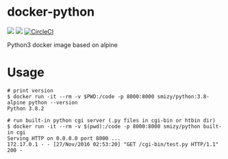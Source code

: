 # docker-python
[![](https://images.microbadger.com/badges/image/smizy/python:3.8-alpine.svg)](https://microbadger.com/images/smizy/python3.8-alpine "Get your own image badge on microbadger.com") 
[![](https://images.microbadger.com/badges/version/smizy/python3.8-alpine.svg)](https://microbadger.com/images/smizy/python3.8-alpine "Get your own version badge on microbadger.com")
[![CircleCI](https://circleci.com/gh/smizy/docker-python/tree/alpine3.11.svg?style=svg&circle-token=822259374f0e19d00e65a8bd19ea0f0a0e630de3)](https://circleci.com/gh/smizy/docker-python)

Python3 docker image based on alpine

# Usage

```
# print version
$ docker run -it --rm -v $PWD:/code -p 8000:8000 smizy/python:3.8-alpine python --version
Python 3.8.2

# run built-in python cgi server (.py files in cgi-bin or htbin dir)
$ docker run -it --rm -v $(pwd):/code -p 8000:8000 smizy/python built-in cgi
Serving HTTP on 0.0.0.0 port 8000 ...
172.17.0.1 - - [27/Nov/2016 02:53:20] "GET /cgi-bin/test.py HTTP/1.1" 200 -

```